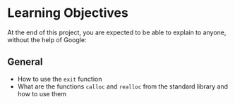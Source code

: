 # Learning Objectives
At the end of this project, you are expected to be able to explain to anyone, without the help of Google:

## General
- How to use the `exit` function
- What are the functions `calloc` and `realloc` from the standard library and how to use them